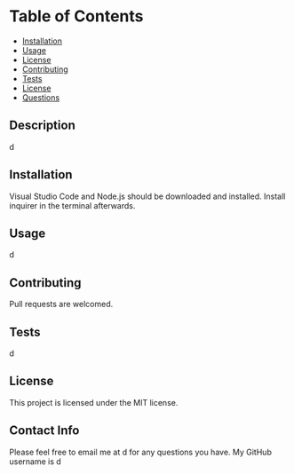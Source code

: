 
# Table of Contents
 * [Installation](#installation)
 * [Usage](#usage)
 * [License](#license)
 * [Contributing](#contributing)
 * [Tests](#Tests)
 * [License](#License)
 * [Questions](#questions)

## Description
d

## Installation
Visual Studio Code and Node.js should be downloaded and installed. Install inquirer in the terminal afterwards.

## Usage
d

## Contributing
Pull requests are welcomed.

## Tests
d

## License
This project is licensed under the MIT license.

## Contact Info
Please feel free to email me at d for any questions you have.
My GitHub username is d
    